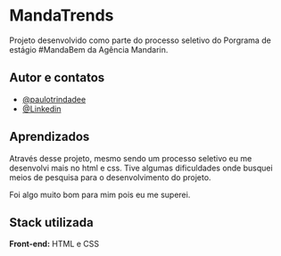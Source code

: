 # MandaTrends

Projeto desenvolvido como parte do processo seletivo do Porgrama de estágio #MandaBem da Agência Mandarin.

## Autor e contatos

- [@paulotrindadee](https://github.com/paulotrindadee)
- [@Linkedin](https://www.linkedin.com/in/paulotrindadee/)

## Aprendizados

Através desse projeto, mesmo sendo um processo seletivo eu me desenvolvi mais no html e css.
Tive algumas dificuldades onde busquei meios de pesquisa para o desenvolvimento do projeto.

Foi algo muito bom para mim pois eu me superei.

## Stack utilizada

**Front-end:** HTML e CSS
